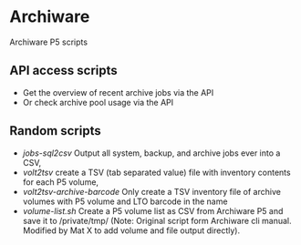 # Archiware
Archiware P5 scripts

## API access scripts
- Get the overview of recent archive jobs via the API
- Or check archive pool usage via the API

## Random scripts
- *jobs-sql2csv* Output all system, backup, and archive jobs ever into a CSV, 
- *volt2tsv* create a TSV (tab separated value) file with inventory contents for each P5 volume,
- *volt2tsv-archive-barcode* Only create a TSV inventory file of archive volumes with P5 volume and LTO barcode in the name 
- *volume-list.sh* Create a P5 volume list as CSV from Archiware P5 and save it to /private/tmp/ (Note: Original script form Archiware cli manual. Modified by Mat X to add volume and file output directly).
